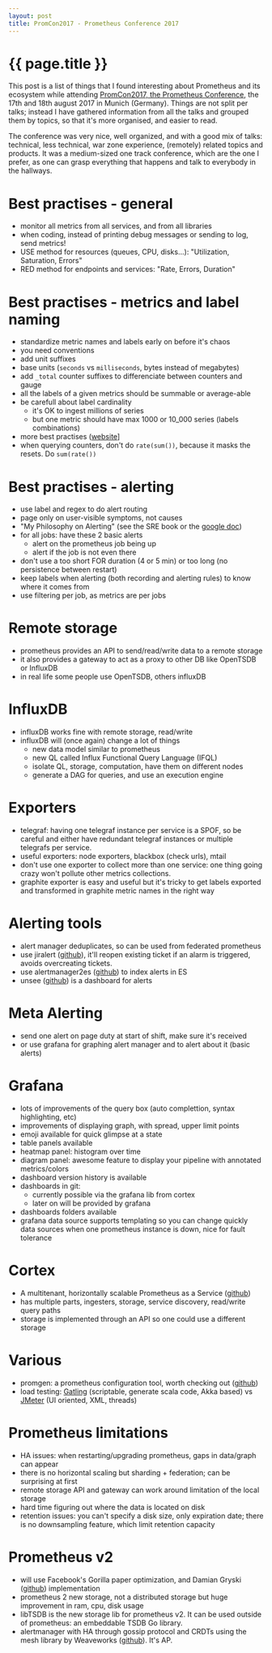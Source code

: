 ```yaml
---
layout: post
title: PromCon2017 - Prometheus Conference 2017
---
```


# {{ page.title }}

This post is a list of things that I found interesting about Prometheus and its
ecosystem while attending [PromCon2017, the Prometheus Conference](https://promcon.io/2017-munich/), the 17th and
18th august 2017 in Munich (Germany). Things are not split per talks; instead I
have gathered information from all the talks and grouped them by topics, so
that it's more organised, and easier to read.

The conference was very nice, well organized, and with a good mix of talks:
technical, less technical, war zone experience, (remotely) related topics and
products. It was a medium-sized one track conference, which are the one I
prefer, as one can grasp everything that happens and talk to everybody in the
hallways.

# Best practises - general
- monitor all metrics from all services, and from all libraries
- when coding, instead of printing debug messages or sending to log, send
  metrics!
- USE method for resources (queues, CPU, disks...): "Utilization, Saturation, Errors"
- RED method for endpoints and services: "Rate, Errors, Duration"

# Best practises - metrics and label naming
- standardize metric names and labels early on before it's chaos
- you need conventions
- add unit suffixes
- base units (`seconds` vs `milliseconds`, bytes instead of megabytes)
- add `_total` counter suffixes to differenciate between counters and gauge
- all the labels of a given metrics should be summable or average-able
- be carefull about label cardinality
  - it's OK to ingest millions of series
  - but one metric should have max 1000 or 10_000 series (labels combinations)
- more best practises ([website](https://prometheus.io/docs/practices/naming)]
- when querying counters, don't do `rate(sum())`, because it masks the resets. Do `sum(rate())`

# Best practises - alerting
- use label and regex to do alert routing
- page only on user-visible symptoms, not causes
- "My Philosophy on Alerting" (see the SRE book or the [google doc](https://docs.google.com/document/d/199PqyG3UsyXlwieHaqbGiWVa8eMWi8zzAn0YfcApr8Q/edit))
- for all jobs: have these 2 basic alerts
  - alert on the prometheus job being up
  - alert if the job is not even there
- don't use a too short FOR duration (4 or 5 min) or too long (no persistence between restart)
- keep labels when alerting (both recording and alerting rules) to know where it comes from
- use filtering per job, as metrics are per jobs

# Remote storage
- prometheus provides an API to send/read/write data to a remote storage
- it also provides a gateway to act as a proxy to other DB like OpenTSDB or
  InfluxDB
- in real life some people use OpenTSDB, others influxDB

# InfluxDB
- influxDB works fine with remote storage, read/write
- influxDB will (once again) change a lot of things
  - new data model similar to prometheus
  - new QL called Influx Functional Query Language (IFQL)
  - isolate QL, storage, computation, have them on different nodes
  - generate a DAG for queries, and use an execution engine

# Exporters
- telegraf: having one telegraf instance per service is a SPOF, so be careful
  and either have redundant telegraf instances or multiple telegrafs per
  service.
- useful exporters: node exporters, blackbox (check urls), mtail
- don't use one exporter to collect more than one service: one thing going
  crazy won't pollute other metrics collections.
- graphite exporter is easy and useful but it's tricky to get labels exported
  and transformed in graphite metric names in the right way

# Alerting tools
- alert manager deduplicates, so can be used from federated prometheus
- use jiralert ([github](https://github.com/fabxc/jiralerts)), it'll reopen
  existing ticket if an alarm is triggered, avoids overcreating tickets.
- use alertmanager2es ([github](https://github.com/cloudflare/alertmanager2es)) to
  index alerts in ES
- unsee ([github](https://github.com/cloudflare/unsee)) is a dashboard for alerts

# Meta Alerting
- send one alert on page duty at start of shift, make sure it's received
- or use grafana for graphing alert manager and to alert about it (basic alerts)

# Grafana
- lots of improvements of the query box (auto complettion, syntax highlighting, etc)
- improvements of displaying graph, with spread, upper limit points
- emoji available for quick glimpse at a state
- table panels available
- heatmap panel: histogram over time
- diagram panel: awesome feature to display your pipeline with annotated metrics/colors
- dashboard version history is available
- dashboards in git:
  - currently possible via the grafana lib from cortex
  - later on will be provided by grafana
- dashboards folders available
- grafana data source supports templating so you can change quickly data
  sources when one prometheus instance is down, nice for fault tolerance

# Cortex
- A multitenant, horizontally scalable Prometheus as a Service ([github](https://github.com/weaveworks/cortex))
- has multiple parts, ingesters, storage, service discovery, read/write query paths
- storage is implemented through an API so one could use a different storage

# Various
- promgen: a prometheus configuration tool, worth checking
  out ([github](https://github.com/line/promgen))
- load testing: [Gatling](http://gatling.io/) (scriptable, generate scala code, Akka
  based) vs [JMeter](http://jmeter.apache.org/) (UI oriented, XML, threads)

# Prometheus limitations
- HA issues: when restarting/upgrading prometheus, gaps in data/graph can appear
- there is no horizontal scaling but sharding + federation; can be surprising at first
- remote storage API and gateway can work around limitation of the local storage
- hard time figuring out where the data is located on disk
- retention issues: you can't specify a disk size, only expiration date; there
  is no downsampling feature, which limit retention capacity

# Prometheus v2
- will use Facebook's Gorilla paper optimization, and Damian Gryski
  ([github](https://github.com/dgryski)) implementation
- prometheus 2 new storage, not a distributed storage but huge improvement in
  ram, cpu, disk usage
- libTSDB is the new storage lib for prometheus v2. It can be used outside of
  prometheus: an embeddable TSDB Go library.
- alertmanager with HA through gossip protocol and CRDTs using the mesh library
  by Weaveworks ([github](https://github.com/weaveworks/mesh)). It's AP.

